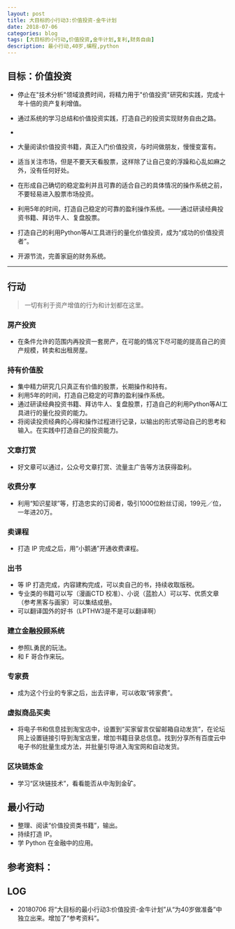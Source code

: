 ```yaml
---
layout: post
title: 大目标的小行动3:价值投资-金牛计划
date: 2018-07-06
categories: blog
tags: [大目标的小行动,价值投资,金牛计划,复利,财务自由]
description: 最小行动,40岁,编程,python
---
```


## 目标：价值投资


- 停止在"技术分析"领域浪费时间，将精力用于"价值投资"研究和实践，完成十年十倍的资产复利增值。

- 通过系统的学习总结和价值投资实践，打造自己的投资实现财务自由之路。

-
- 大量阅读价值投资书籍，真正入门价值投资，与时间做朋友，慢慢变富有。

- 适当关注市场，但是不要天天看股票，这样除了让自己变的浮躁和心乱如麻之外，没有任何好处。
- 在形成自己确切的稳定盈利并且可靠的适合自己的具体情况的操作系统之前，不要轻易进入股票市场投资。
- 利用5年的时间，打造自己稳定的可靠的盈利操作系统。——通过研读经典投资书籍、拜访牛人、复盘股票。
- 打造自己的利用Python等AI工具进行的量化价值投资，成为“成功的价值投资者”。
- 开源节流，完善家庭的财务系统。

---

## 行动
> 一切有利于资产增值的行为和计划都在这里。

### 房产投资

- 在条件允许的范围内再投资一套房产，在可能的情况下尽可能的提高自己的资产规模，转卖和出租房屋。

### 持有价值股

- 集中精力研究几只真正有价值的股票，长期操作和持有。
- 利用5年的时间，打造自己稳定的可靠的盈利操作系统。
- 通过研读经典投资书籍、拜访牛人、复盘股票，打造自己的利用Python等AI工具进行的量化投资的能力。
- 将阅读投资经典的心得和操作过程进行记录，以输出的形式带动自己的思考和输入。在实践中打造自己的投资能力。

### 文章打赏

- 好文章可以通过，公众号文章打赏、流量主广告等方法获得盈利。

### 收费分享

- 利用“知识星球”等，打造忠实的订阅者，吸引1000位粉丝订阅，199元／位，一年进20万。

### 卖课程

- 打造 IP 完成之后，用“小鹅通”开通收费课程。

### 出书

- 等 IP 打造完成，内容建构完成，可以卖自己的书，持续收取版税。
- 专业类的书籍可以写（漫画CTD 校准）、小说（蓝脸人）可以写、优质文章（参考黑客与画家）可以集结成册。
- 可以翻译国外的好书（LPTHW3是不是可以翻译啊）

### 建立金融投顾系统
- 参照L勇民的玩法。
- 和 F 哥合作来玩。

### 专家费

- 成为这个行业的专家之后，出去评审，可以收取“砖家费”。

### 虚拟商品买卖

- 将电子书和信息挂到淘宝店中，设置到“买家留言仅留邮箱自动发货”，在论坛网上设置链接引导到淘宝店里，增加书籍目录总信息。找到分享所有百度云中电子书的批量生成方法，并批量引导进入淘宝网和自动发货。

### 区块链炼金

- 学习“区块链技术”，看看能否从中淘到金矿。

## 最小行动
- 整理、阅读“价值投资类书籍”，输出。
- 持续打造 IP。
- 学 Python 在金融中的应用。

## 参考资料：


## LOG
- 20180706 将“大目标的最小行动3:价值投资-金牛计划”从“为40岁做准备”中独立出来。增加了“参考资料”。
